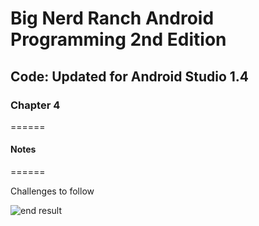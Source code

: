 # Big Nerd Ranch Android Programming 2nd Edition
## Code: Updated for Android Studio 1.4
### Chapter 4
======

#### Notes
======

Challenges to follow

![end result](https://www.dropbox.com/s/rfygymycx5wktiq/Screenshot%202015-11-04%2023.43.15.png?raw=1)
